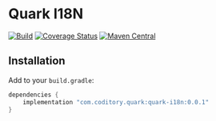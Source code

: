 # Quark I18N
[![Build](https://github.com/coditory/quark-i18n/actions/workflows/build.yml/badge.svg)](https://github.com/coditory/quark-i18n/actions/workflows/build.yml)
[![Coverage Status](https://coveralls.io/repos/github/coditory/quark-i18n/badge.svg)](https://coveralls.io/github/coditory/quark-i18n)
[![Maven Central](https://maven-badges.herokuapp.com/maven-central/com.coditory.quark/quark-i18n/badge.svg)](https://mvnrepository.com/artifact/com.coditory.quark/quark-i18n)

## Installation

Add to your `build.gradle`:

```gradle
dependencies {
    implementation "com.coditory.quark:quark-i18n:0.0.1"
}
```
